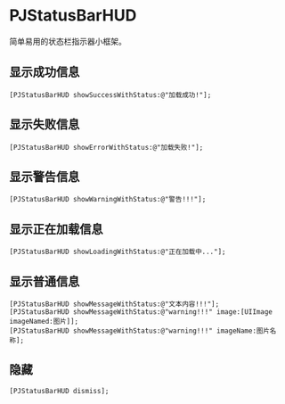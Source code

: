 # PJStatusBarHUD
简单易用的状态栏指示器小框架。

## 显示成功信息
```objc
[PJStatusBarHUD showSuccessWithStatus:@"加载成功!"];
```
## 显示失败信息
```objc
[PJStatusBarHUD showErrorWithStatus:@"加载失败!"];
```
## 显示警告信息
```objc
[PJStatusBarHUD showWarningWithStatus:@"警告!!!"];
```
## 显示正在加载信息
```objc
[PJStatusBarHUD showLoadingWithStatus:@"正在加载中..."];
```
## 显示普通信息
```objc
[PJStatusBarHUD showMessageWithStatus:@"文本内容!!!"];
[PJStatusBarHUD showMessageWithStatus:@"warning!!!" image:[UIImage imageNamed:图片]];
[PJStatusBarHUD showMessageWithStatus:@"warning!!!" imageName:图片名称];
```

## 隐藏
```objc
[PJStatusBarHUD dismiss];
```